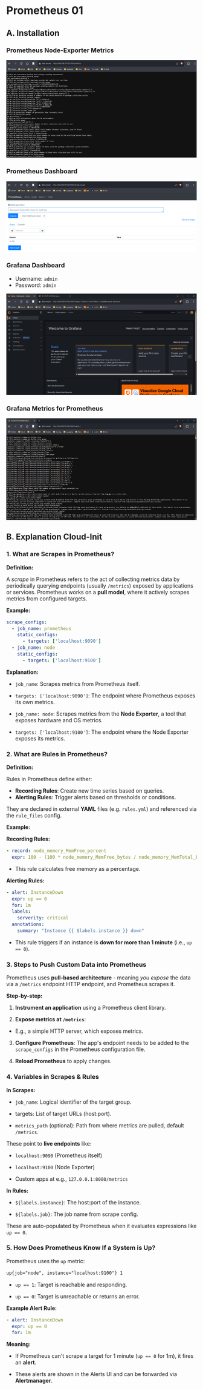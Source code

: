 # Prometheus 01

## A. Installation

### Prometheus Node-Exporter Metrics

![Prometheus Node-Exporter Metrics](/m165-NoSQL/x-resources/p/01/p-metrics.png)

### Prometheus Dashboard

![Prometheus Dashboard](/m165-NoSQL/x-resources/p/01/p-dashboard.png)

### Grafana Dashboard

- Username: `admin`
- Password: `admin`

![Grafana Dashboard](/m165-NoSQL/x-resources/p/01/g-dashboard.png)

### Grafana Metrics for Prometheus

![Grafana Metrics for Prometheus](/m165-NoSQL/x-resources/p/01/g-metrics.png)

## B. Explanation Cloud-Init

### 1. What are Scrapes in Prometheus?

**Definition:**

A _scrape_ in Prometheus refers to the act of collecting metrics data by periodically querying endpoints (usually `/metrics`) exposed by applications or services. Prometheus works on a **pull model**, where it actively scrapes metrics from configured targets.

**Example:**

```yml
scrape_configs:
  - job_name: prometheus
    static_configs:
      - targets: ['localhost:9090']
  - job_name: node
    static_configs:
      - targets: ['localhost:9100']
```

**Explanation:**

- `job_name`: Scrapes metrics from Prometheus itself.

- `targets: ['localhost:9090']`: The endpoint where Prometheus exposes its own metrics.

- `job_name: node`: Scrapes metrics from the **Node Exporter**, a tool that exposes hardware and OS metrics.

- `targets: ['localhost:9100']`: The endpoint where the Node Exporter exposes its metrics.

### 2. What are Rules in Prometheus?

**Definition:**

Rules in Prometheus define either:

- **Recording Rules**: Create new time series based on queries.
- **Alerting Rules**: Trigger alerts based on thresholds or conditions.

They are declared in external **YAML** files (e.g. `rules.yml`) and referenced via the `rule_files` config.

**Example:**

**Recording Rules:**

```yml
- record: node_memory_MemFree_percent
  expr: 100 - (100 * node_memory_MemFree_bytes / node_memory_MemTotal_bytes)
```

- This rule calculates free memory as a percentage.

**Alerting Rules:**

```yml
- alert: InstanceDown
  expr: up == 0
  for: 1m
  labels:
    serverity: critical
  annotations:
    summary: "Instance {{ $labels.instance }} down"
```

- This rule triggers if an instance is **down for more than 1 minute** (i.e., `up == 0`).

### 3. Steps to Push Custom Data into Prometheus

Prometheus uses **pull-based architecture** - meaning _you expose_ the data via a `/metrics` endpoint HTTP endpoint, and Prometheus scrapes it.


**Step-by-step:**

1. **Instrument an application** using a Prometheus client library.

2. **Expose metrics at `/metrics`**:

- E.g., a simple HTTP server, which exposes metrics.

3. **Configure Prometheus**: The app's endpoint needs to be added to the `scrape_configs` in the Prometheus configuration file.

4. **Reload Prometheus** to apply changes.

### 4. Variables in Scrapes & Rules

**In Scrapes:**

- `job_name`: Logical identifier of the target group.

- targets: List of target URLs (host:port).

- `metrics_path` (optional): Path from where metrics are pulled, default `/metrics`.

These point to **live endpoints** like:

- `localhost:9090` (Prometheus itself)

- `localhost:9100` (Node Exporter)

- Custom apps at e.g., `127.0.0.1:8080/metrics`

**In Rules:**

- `${labels.instance}`: The host:port of the instance.

- `${labels.job}`: The job name from scrape config.

These are auto-populated by Prometheus when it evaluates expressions like `up == 0`.

### 5. How Does Prometheus Know If a System is Up?

Prometheus uses the `up` metric:

```txt
up{job="node", instance="localhost:9100"} 1
```

- `up == 1`: Target is reachable and responding.

- `up == 0`: Target is unreachable or returns an error.

**Example Alert Rule:**

```yml
- alert: InstanceDown
  expr: up == 0
  for: 1m
```

**Meaning:**

- If Prometheus can't scrape a target for 1 minute (`up == 0` for 1m), it fires an **alert**.

- These alerts are shown in the Alerts UI and can be forwarded via **Alertmanager**.
